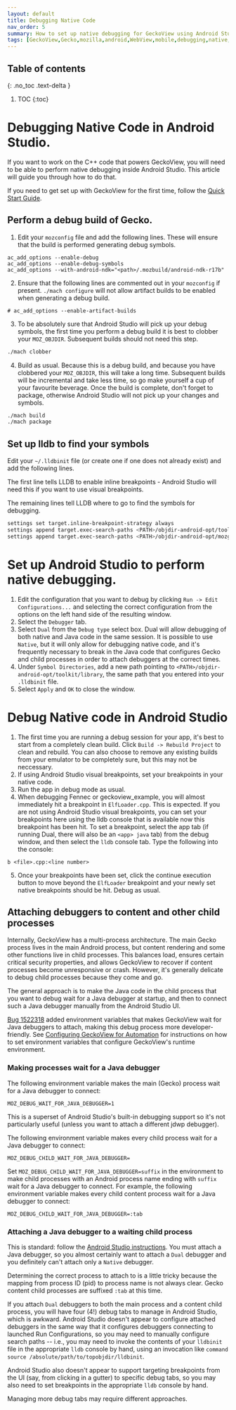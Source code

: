 ```yaml
---
layout: default
title: Debugging Native Code
nav_order: 5
summary: How to set up native debugging for GeckoView using Android Studio.
tags: [GeckoView,Gecko,mozilla,android,WebView,mobile,debugging,native,android studio]
---
```

## Table of contents
{: .no_toc .text-delta }

1. TOC
{:toc}

# Debugging Native Code in Android Studio.
If you want to work on the C++ code that powers GeckoView, you will need to be able to perform native debugging inside Android Studio. This article will guide you through how to do that. 

If you need to get set up with GeckoView for the first time, follow the [Quick Start Guide](geckoview-quick-start).

## Perform a debug build of Gecko.
1. Edit your `mozconfig` file and add the following lines. These will ensure that the build is performed generating debug symbols.

```
ac_add_options --enable-debug
ac_add_options --enable-debug-symbols
ac_add_options --with-android-ndk="<path>/.mozbuild/android-ndk-r17b"
```
2. Ensure that the following lines are commented out in your `mozconfig` if present. `./mach configure` will not allow artifact builds to be enabled when generating a debug build.

```
# ac_add_options --enable-artifact-builds
```
3. To be absolutely sure that Android Studio will pick up your debug symbols, the first time you perform a debug build it is best to clobber your `MOZ_OBJDIR`. Subsequent builds should not need this step.

```bash
./mach clobber
```
4. Build as usual. Because this is a debug build, and because you have clobbered your `MOZ_OBJDIR`, this will take a long time. Subsequent builds will be incremental and take less time, so go make yourself a cup of your favourite beverage. 
Once the build is complete, don't forget to package, otherwise Android Studio will not pick up your changes and symbols.

```bash
./mach build
./mach package
```
## Set up lldb to find your symbols
Edit your `~/.lldbinit` file (or create one if one does not already exist) and add the following lines. 

The first line tells LLDB to enable inline breakpoints - Android Studio will need this if you want to use visual breakpoints. 

The remaining lines tell LLDB where to go to find the symbols for debugging.

```bash
settings set target.inline-breakpoint-strategy always
settings append target.exec-search-paths <PATH>/objdir-android-opt/toolkit/library
settings append target.exec-search-paths <PATH>/objdir-android-opt/mozglue/build
```
# Set up Android Studio to perform native debugging.

1. Edit the configuration that you want to debug by clicking `Run -> Edit Configurations...` and selecting the correct configuration from the options on the left hand side of the resulting window.
2. Select the `Debugger` tab.
3. Select `Dual` from the `Debug type` select box. Dual will allow debugging of both native and Java code in the same session.  It is possible to use `Native`, but it will only allow for debugging native code, and it's frequently necessary to break in the Java code that configures Gecko and child processes in order to attach debuggers at the correct times.
4. Under `Symbol Directories`, add a new path pointing to `<PATH>/objdir-android-opt/toolkit/library`, the same path that you entered into your `.lldbinit` file.
5. Select `Apply` and `OK` to close the window.

# Debug Native code in Android Studio

1. The first time you are running a debug session for your app, it's best to start from a completely clean build. Click `Build -> Rebuild Project` to clean and rebuild. You can also choose to remove any existing builds from your emulator to be completely sure, but this may not be neccessary.
2. If using Android Studio visual breakpoints, set your breakpoints in your native code. 
3. Run the app in debug mode as usual.
4. When debugging Fennec or geckoview_example, you will almost immediately hit a breakpoint in `ElfLoader.cpp`. This is expected. If you are not using Android Studio visual breakpoints, you can set your breakpoints here using the lldb console that is available now this breakpoint has been hit. To set a breakpoint, select the app tab (if running Dual, there will also be an `<app> java` tab) from the debug window, and then select the `lldb` console tab. Type the following into the console:

```lldb
b <file>.cpp:<line number>
```
5. Once your breakpoints have been set, click the continue execution button to move beyond the `ElfLoader` breakpoint and your newly set native breakpoints should be hit. Debug as usual.

## Attaching debuggers to content and other child processes

Internally, GeckoView has a multi-process architecture.  The main Gecko process lives in the main Android process, but content rendering and some other functions live in child processes.  This balances load, ensures certain critical security properties, and allows GeckoView to recover if content processes become unresponsive or crash.  However, it's generally delicate to debug child processes because they come and go.

The general approach is to make the Java code in the child process that you want to debug wait for a Java debugger at startup, and then to connect such a Java debugger manually from the Android Studio UI.

[Bug 1522318](https://bugzilla.mozilla.org/show_bug.cgi?id=1522318) added environment variables that makes GeckoView wait for Java debuggers to attach, making this debug process more developer-friendly.  See [Configuring GeckoView for Automation](automation) for instructions on how to set environment variables that configure GeckoView's runtime environment.

### Making processes wait for a Java debugger

The following environment variable makes the main (Gecko) process wait for a Java debugger to connect:

```shell
MOZ_DEBUG_WAIT_FOR_JAVA_DEBUGGER=1
```

This is a superset of Android Studio's built-in debugging support so it's not particularly useful (unless you want to attach a different jdwp debugger).

The following environment variable makes every child process wait for a Java debugger to connect:

```shell
MOZ_DEBUG_CHILD_WAIT_FOR_JAVA_DEBUGGER=
```

Set `MOZ_DEBUG_CHILD_WAIT_FOR_JAVA_DEBUGGER=suffix` in the environment to make child processes with an Android process name ending with `suffix` wait for a Java debugger to connect.  For example, the following environment variable makes every child content process wait for a Java debugger to connect:

```shell
MOZ_DEBUG_CHILD_WAIT_FOR_JAVA_DEBUGGER=:tab
```

### Attaching a Java debugger to a waiting child process

This is standard: follow the [Android Studio instructions](https://developer.android.com/studio/debug/index.html#attach-debugger).  You must attach a Java debugger, so you almost certainly want to attach a `Dual` debugger and you definitely can't attach only a `Native` debugger.

Determining the correct process to attach to is a little tricky because the mapping from process ID (pid) to process name is not always clear.  Gecko content child processes are suffixed `:tab` at this time.

If you attach `Dual` debuggers to both the main process and a content child process, you will have four (4!) debug tabs to manage in Android Studio, which is awkward.  Android Studio doesn't appear to configure attached debuggers in the same way that it configures debuggers connecting to launched Run Configurations, so you may need to manually configure search paths -- i.e., you may need to invoke the contents of your `lldbinit` file in the appropriate `lldb` console by hand, using an invocation like `command source /absolute/path/to/topobjdir/lldbinit`.

Android Studio also doesn't appear to support targeting breakpoints from the UI (say, from clicking in a gutter) to specific debug tabs, so you may also need to set breakpoints in the appropriate `lldb` console by hand.

Managing more debug tabs may require different approaches.
